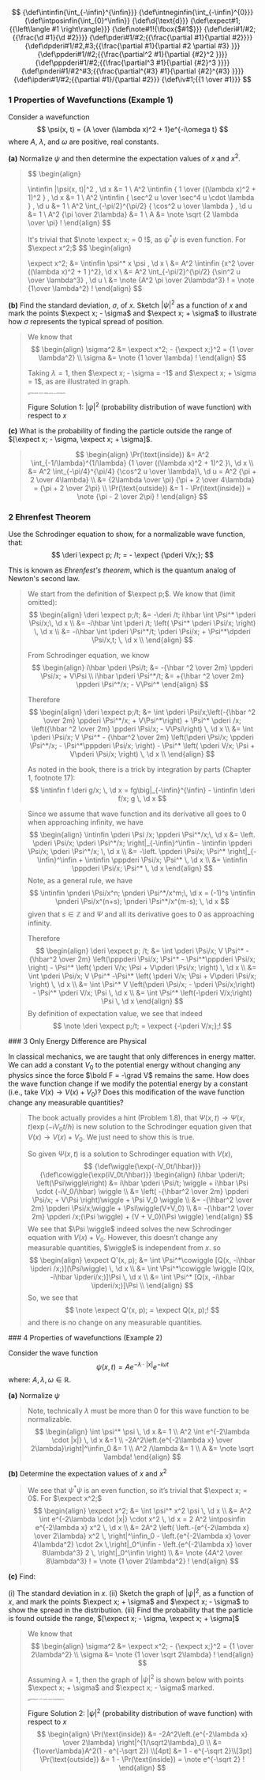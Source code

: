 $$
{\def\intinfin{\int_{-\infin}^{\infin}}}
{\def\intneginfin{\int_{-\infin}^{0}}}
{\def\intposinfin{\int_{0}^\infin}}
{\def\d{\text{d}}}
{\def\expect#1;{{\left\langle #1 \right\rangle}}}
{\def\note#1!{\fbox{$#1$}}}
{\def\deri#1/#2;{{\frac{\d #1}{\d #2}}}}
{\def\pderi#1/#2;{{\frac{\partial #1}{\partial #2}}}}
{\def\dpderi#1/#2,#3;{{\frac{\partial #1}{\partial #2 \partial #3} }}}
{\def\ppderi#1/#2;{{\frac{\partial^2 #1}{\partial {#2}^2 }}}}
{\def\pppderi#1/#2;{{\frac{\partial^3 #1}{\partial {#2}^3 }}}}
{\def\pnderi#1/#2^#3;{{\frac{\partial^{#3} #1}{\partial {#2}^{#3} }}}}
{\def\ipderi#1/#2;{{\partial #1}/{\partial #2}}}
{\def\iv#1;{{1 \over #1}}}
$$

### 1   Properties of Wavefunctions (Example 1)

Consider a wavefunction
$$
\psi(x, t) = {A \over (\lambda x)^2 + 1}e^{-i\omega t}
$$
where $A$, $\lambda$, and $\omega$ are positive, real constants.

   **(a)** Normalize $\psi$ and then determine the expectation values of $x$ and $x^2$.

   >$$
   >\begin{align}
   >
   >\intinfin |\psi(x, t)|^2 \, \d x &= 1 \\
   >A^2 \intinfin { 1 \over ((\lambda x)^2 + 1)^2 } \, \d  x &= 1 \\
   >A^2 \intinfin { \sec^2 u \over \sec^4 u \cdot \lambda } \, \d u &= 1 \\
   >A^2 \int_{-\pi/2}^{\pi/2} { \cos^2 u \over \lambda } \, \d u &= 1 \\
   >A^2 {\pi \over 2\lambda} &= 1 \\
   >A &= \note \sqrt {2 \lambda \over \pi} !
   >\end{align}
   >$$
   >
   >It's trivial that $\note \expect x; = 0 !$, as $\psi^* \psi$ is even function. For $\expect x^2;$
   >$$
   >\begin{align}
   >
   >\expect x^2; &= \intinfin \psi^* x \psi \, \d x \\
   >&=  A^2 \intinfin {x^2 \over ((\lambda x)^2 + 1 )^2}\, \d x \\ &= A^2 \int_{-\pi/2}^{\pi/2} {\sin^2 u \over \lambda^3} \, \d u \\ &= \note {A^2 \pi \over 2\lambda^3} ! = \note {1\over \lambda^2} !
   >\end{align}
   >$$
   >

   **(b)** Find the standard deviation, $\sigma$, of $x$. Sketch $|\psi|^2$ as a function of $x$ and mark the 
         points $\expect x; - \sigma$ and $\expect x; + \sigma$ to illustrate how $\sigma$ represents the typical spread of 
         position.

>We know that
>$$
>\begin{align}
>\sigma^2 &= \expect x^2; - {\expect x;}^2 = {1 \over \lambda^2} \\
>\sigma &= \note {1 \over \lambda} !
>\end{align}
>$$
>
>Taking $\lambda = 1$, then $\expect x; - \sigma = -1$ and $\expect x; + \sigma = 1$, as are illustrated in graph.
>
><img id="fig_sol_1" src="./Homework 1.assets/13764408-4420-483b-a0c0-ccc513f5b0f5.png" alt="13764408-4420-483b-a0c0-ccc513f5b0f5" style="zoom: 25%;" />
>
><a name="center black block pad-bottom small">Figure Solution 1: $|\psi|^2$ (probability distribution of wave function) with respect to $x$ </a>

   **(c)** What is the probability of finding the particle outside the range of 
        $[\expect x; - \sigma, \expect x; + \sigma]$.

>$$
>\begin{align}
>\Pr(\text{inside}) 
>&= A^2 \int_{-1/\lambda}^{1/\lambda} {1 \over ((\lambda x)^2 + 1)^2 }\, \d x \\
>&= A^2 \int_{-\pi/4}^{\pi/4} {\cos^2 u \over \lambda}\, \d u = A^2 {\pi + 2 \over 4\lambda} \\
>&= {2\lambda \over \pi} {\pi + 2 \over 4\lambda} = {\pi + 2 \over 2\pi} \\
>\Pr(\text{outside}) 
>&= 1 - \Pr(\text{inside}) = \note {\pi - 2 \over 2\pi} !
>\end{align}
>$$
>

<div name="page-break"></div>

### 2   Ehrenfest Theorem

Use the Schrodinger equation to show, for a normalizable wave function, that:
$$
\deri \expect p; /t; = - \expect {\pderi V/x;};
$$

This is known as *Ehrenfest's theorem*, which is the quantum analog of Newton's second law.

> We start from the definition of $\expect p;$. We know that (limit omitted):
> $$
> \begin{align}
> \deri \expect p;/t; 
> &= -\deri /t; i\hbar \int \Psi^* \pderi \Psi/x;\, \d x \\
> &= -i\hbar \int \pderi /t; \left( \Psi^* \pderi \Psi/x; \right) \, \d x \\
> &= -i\hbar \int \pderi \Psi^*/t; \pderi \Psi/x; + \Psi^*\dpderi \Psi/x,t; \, \d x \\
> \end{align}
> $$
>
> From Schrodinger equation, we know
> $$
> \begin{align}
> i\hbar \pderi \Psi/t; &= -{\hbar ^2 \over 2m} \ppderi \Psi/x; + V\Psi \\
> i\hbar \pderi \Psi^*/t; &= +{\hbar ^2 \over 2m} \ppderi \Psi^*/x; - V\Psi^*
> \end{align}
> $$
>
> Therefore
> $$
> \begin{align}
> \deri \expect p;/t; 
> &= \int \pderi \Psi/x;\left(-{\hbar ^2 \over 2m} \ppderi \Psi^*/x; + V\Psi^*\right) + \Psi^* \pderi /x; \left({\hbar ^2 \over 2m} \ppderi \Psi/x; - V\Psi\right) \, \d x \\
> &= \int \pderi \Psi/x; V \Psi^* - {\hbar^2 \over 2m} \left(\pderi \Psi/x; \ppderi \Psi^*/x; - \Psi^*\pppderi \Psi/x;  \right) - \Psi^* \left( \pderi V/x;  \Psi  + V\pderi \Psi/x; \right) \, \d x \\
> \end{align}
> $$
>
> As noted in the book, there is a trick by integration by parts (Chapter 1, footnote 17):
> $$
> \intinfin f \deri g/x; \, \d x = fg\big|_{-\infin}^{\infin} - \intinfin \deri f/x; g \, \d x
> $$

> Since we assume that wave function and its derivative all goes to 0 when approaching infinity, we have
> $$
> \begin{align}
> \intinfin \pderi \Psi /x; \ppderi \Psi^*/x;\, \d x 
> &= \left. \pderi \Psi/x; \pderi \Psi^*/x; \right|_{-\infin}^\infin - \intinfin \ppderi \Psi/x; \pderi \Psi^*/x; \, \d x \\
> &= -\left. \ppderi \Psi/x; \Psi^* \right|_{-\infin}^\infin + \intinfin \pppderi \Psi/x; \Psi^* \, \d x \\
> &= \intinfin \pppderi \Psi/x; \Psi^* \, \d x
> \end{align}
> $$
> Note, as a general rule, we have
> $$
> \intinfin \pnderi \Psi/x^n; \pnderi \Psi^*/x^m;\, \d x = (-1)^s \intinfin \pnderi \Psi/x^(n+s); \pnderi \Psi^*/x^(m-s); \, \d x
> $$
> given that $s \in \mathbb Z$ and $\Psi$ and all its derivative goes to 0 as approaching infinity.
>
> Therefore
> $$
> \begin{align}
> \deri \expect p; /t; 
> &= \int \pderi \Psi/x; V \Psi^* - {\hbar^2 \over 2m} \left(\pppderi \Psi/x; \Psi^* - \Psi^*\pppderi \Psi/x;  \right) - \Psi^* \left( \pderi V/x;  \Psi  + V\pderi \Psi/x; \right) \, \d x \\
> &= \int \pderi \Psi/x; V \Psi^* -\Psi^* \left( \pderi V/x;  \Psi  + V\pderi \Psi/x; \right) \, \d x \\
> &= \int \Psi^* V \left(\pderi \Psi/x; - \pderi \Psi/x;\right) - \Psi^* \pderi V/x; \Psi \, \d x \\
> &= \int \Psi^* \left(-\pderi V/x;\right) \Psi \, \d x
> \end{align}
> $$
> By definition of expectation value, we see that indeed
> $$
> \note \deri \expect p;/t; = \expect {-\pderi V/x;};!
> $$

<div name="page-break"></div>
### 3   Only Energy Difference are Physical

In classical mechanics, we are taught that only differences in energy matter. We can add a constant $V_0$ to the potential energy without changing any physics since the force $\bold F = -\grad V$ remains the same. How does the wave function change if we modify the potential energy by a constant (i.e., take $V(x) \to V(x) + V_0$)? Does this modification of the wave function change any measurable quantities?

<a name="block small-skip"></a>

>The book actually provides a hint (Problem 1.8), that $\Psi(x, t) \to \Psi(x, t)\exp(-iV_0t/\hbar)$ is new solution to the Schrodinger equation given that $V(x) \to V(x) + V_0$. We just need to show this is true.
>
>So given $\Psi(x, t)$ is a solution to Schrodinger equation with $V(x)$,
>$$
>{\def\wiggle{\exp(-iV_0t/\hbar)}}
>{\def\cowiggle{\exp(iV_0t/\hbar)}}
>\begin{align}
>i\hbar \pderi/t; \left(\Psi\wiggle\right) 
>&= i\hbar \pderi \Psi/t; \wiggle + i\hbar \Psi \cdot (-iV_0/\hbar) \wiggle \\
>&= \left( -{\hbar^2 \over 2m} \ppderi \Psi/x; + V\Psi \right)\wiggle + \Psi V_0 \wiggle \\
>&= -{\hbar^2 \over 2m} \ppderi \Psi/x;\wiggle  + \Psi\wiggle(V+V_0) \\
>&= -{\hbar^2 \over 2m} \ppderi /x;(\Psi \wiggle) + (V + V_0)(\Psi \wiggle)
>\end{align}
>$$
>We see that $\Psi \wiggle$ indeed solves the new Schrodinger equation with $V(x) + V_0$. However, this doesn’t change any measurable quantities, $\wiggle$ is independent from $x$. so
>$$
>\begin{align}
>\expect Q'(x, p); 
>&= \int \Psi^*\cowiggle [Q(x, -i\hbar \ipderi /x;)](\Psi\wiggle) \, \d x \\
>&= \int \Psi^*\cowiggle \wiggle [Q(x, -i\hbar \ipderi/x;)]\Psi \, \d x \\
>&= \int \Psi^* [Q(x, -i\hbar \ipderi/x;)]\Psi \\
>\end{align}
>$$
>So, we see that
>$$
>\note \expect Q'(x, p); = \expect Q(x, p);!
>$$
>and there is no change on any measurable quantities.

<div name="page-break"></div>
### 4   Properties of wavefunctions (Example 2)

Consider the wave function
$$
\psi(x, t) = Ae^{-\lambda \cdot |x|} e^{-i\omega t}
$$
where: $A, \lambda, \omega \in \mathbb R$.

**(a)** Normalize $\psi$

>Note, technically $\lambda$ must be more than $0$ for this wave function to be normalizable.
>$$
>\begin{align}
>\int \psi^* \psi \, \d x  &= 1 \\
>A^2 \int e^{-2\lambda \cdot |x|} \, \d x &=1 \\
>-2A^2\left.{e^{-2\lambda x} \over 2\lambda}\right|^\infin_0  &= 1 \\
>A^2 /\lambda &= 1 \\
>A &= \note \sqrt \lambda!
>\end{align}
>$$

**(b)** Determine the expectation values of $x$ and $x^2$

>We see that $\psi^*\psi$ is an even function, so it’s trivial that $\expect x; = 0$. For $\expect x^2;$
>$$
>\begin{align}
>\expect x^2; &= \int \psi^* x^2 \psi \, \d x \\
>&= A^2 \int e^{-2\lambda \cdot |x|} \cdot x^2 \, \d x  = 2 A^2 \intposinfin e^{-2\lambda x} x^2 \, \d x \\
>&= 2A^2 \left( \left.-{e^{-2\lambda x} \over 2\lambda} x^2 \, \right|^\infin_0 - \left.{e^{-2\lambda x} \over 4\lambda^2} \cdot 2x \,\right|_0^\infin - \left.{e^{-2\lambda x} \over 8\lambda^3} 2 \, \right|_0^\infin \right) \\
>&= \note {4A^2 \over 8\lambda^3} ! = \note {1 \over 2\lambda^2} !
>\end{align}
>$$

**(c)** Find:

   (i) The standard deviation in $x$.
   (ii) Sketch the graph of $|\psi|^2$, as a function of $x$, and mark the points $\expect x; + \sigma$ and 
        $\expect x; - \sigma$ to show the spread in the distribution.
   (iii) Find the probability that the particle is found outside the range, $[\expect x; - \sigma, \expect x; + \sigma]$

>We know that
>$$
>\begin{align}
>\sigma^2 &= \expect x^2; - {\expect x;}^2 = {1 \over 2\lambda^2} \\
>\sigma &= \note {1 \over \sqrt 2\lambda} !
>\end{align}
>$$
>
>Assuming $\lambda = 1$, then the graph of $|\psi|^2$ is shown below with points $\expect x; + \sigma$ and $\expect x; - \sigma$ marked. 
>
><img src="./Homework 1.assets/86795a37-c77f-4d3a-afc9-f3de684db7bf.png" alt="86795a37-c77f-4d3a-afc9-f3de684db7bf" style="zoom:25%;" />
>
><a name="center black block pad-bottom small">Figure Solution 2: $|\psi|^2$ (probability distribution of wave function) with respect to $x$ </a>
>$$
>\begin{align}
>\Pr(\text{inside}) 
>&= -2A^2\left.{e^{-2\lambda x} \over 2\lambda} \right|^{1/\sqrt2\lambda}_0 \\
>&= {1\over\lambda}A^2(1 - e^{-\sqrt 2}) \\[4pt]
>&= 1 - e^{-\sqrt 2}\\[3pt]
>\Pr(\text{outside}) &= 1 - \Pr(\text{inside}) = \note e^{-\sqrt 2} !
>\end{align}
>$$



